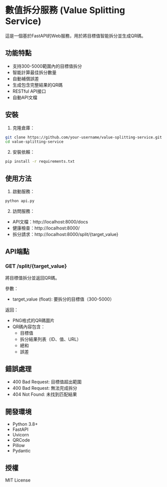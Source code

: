 # 數值拆分服務 (Value Splitting Service)

這是一個基於FastAPI的Web服務，用於將目標值智能拆分並生成QR碼。

## 功能特點

- 支持300-5000範圍內的目標值拆分
- 智能計算最佳拆分數量
- 自動補償誤差
- 生成包含完整結果的QR碼
- RESTful API接口
- 自動API文檔

## 安裝

1. 克隆倉庫：
```bash
git clone https://github.com/your-username/value-splitting-service.git
cd value-splitting-service
```

2. 安裝依賴：
```bash
pip install -r requirements.txt
```

## 使用方法

1. 啟動服務：
```bash
python api.py
```

2. 訪問服務：
- API文檔：http://localhost:8000/docs
- 健康檢查：http://localhost:8000/
- 拆分請求：http://localhost:8000/split/{target_value}

## API端點

### GET /split/{target_value}
將目標值拆分並返回QR碼。

參數：
- target_value (float): 要拆分的目標值（300-5000）

返回：
- PNG格式的QR碼圖片
- QR碼內容包含：
  - 目標值
  - 拆分結果列表（ID、值、URL）
  - 總和
  - 誤差

## 錯誤處理

- 400 Bad Request: 目標值超出範圍
- 400 Bad Request: 無法完成拆分
- 404 Not Found: 未找到匹配結果

## 開發環境

- Python 3.8+
- FastAPI
- Uvicorn
- QRCode
- Pillow
- Pydantic

## 授權

MIT License 